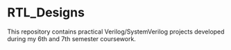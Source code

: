 # RTL_Designs
This repository contains practical Verilog/SystemVerilog projects developed during my 6th and 7th semester coursework.
